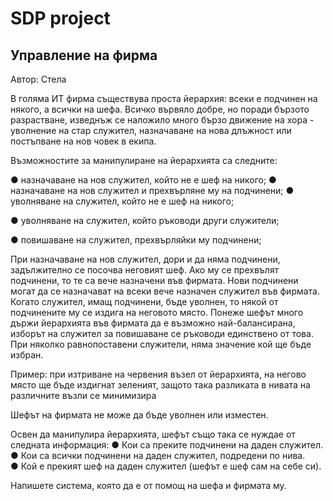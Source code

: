 # SDP project
## Управление на фирма 
Автор: Стела 
 
В голяма ИТ фирма съществува проста йерархия: всеки е подчинен на някого, а всички на шефа. Всичко вървяло добре, но поради бързото разрастване, изведнъж се наложило много бързо движение на хора - уволнение на стар служител, назначаване на нова длъжност или постъпване на нов човек в екипа.  
 
Възможностите за манипулиране на йерархията са следните: 

● назначаване на нов служител, който не е шеф на никого; 
● назначаване на нов служител и прехвърляне му на подчинени; 
● уволняване на служител, който не е шеф на никого; 

● уволняване на служител, който ръководи други служители; 

● повишаване на служител, прехвърляйки му подчинени; 
 
При назначаване на нов служител, дори и да няма подчинени, задължително се посочва неговият шеф. Ако му се прехвълят подчинени, то те са вече назначени във фирмата. Нови подчинени могат да се назначават на всеки вече назначен служител във фирмата. Когато служител, имащ подчинени, бъде уволнен, то някой от подчинените му се издига на неговото място. Понеже шефът много държи йерархията във фирмата да е възможно най-балансирана, изборът на служител за повишаване се ръководи единствено от това. При няколко равнопоставени служители, няма значение кой ще бъде избран. 
 
 
Пример: при изтриване на червения възел от йерархията, на негово място ще бъде издигнат зеленият, защото така разликата в нивата на различните възли се минимизира 
 
Шефът на фирмата не може да бъде уволнен или изместен. 
 
Освен да манипулира йерархията, шефът също така се нуждае от следната информация: 
● Кои са преките подчинени на даден служител. 
● Кои са всички подчинени на даден служител, подредени по нива.  
● Кой е прекият шеф на даден служител (шефът е шеф сам на себе си). 
 
Напишете система, която да е от помощ на шефа и фирмата му. 
 
 

